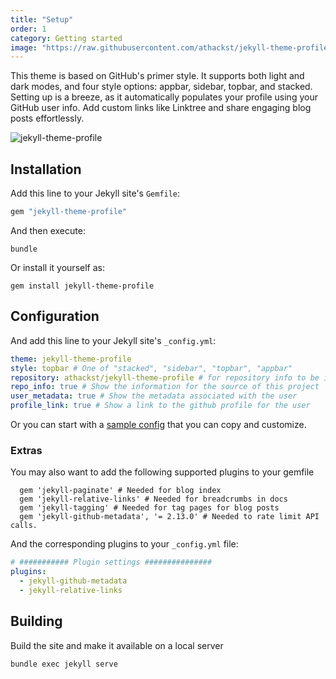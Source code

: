 ```yaml
---
title: "Setup"
order: 1
category: Getting started
image: "https://raw.githubusercontent.com/athackst/jekyll-theme-profile/main/screenshot.png"
---
```


This theme is based on GitHub's primer style. It supports both light and dark modes, and four style options: appbar, sidebar, topbar, and stacked. Setting up is a breeze, as it automatically populates your profile using your GitHub user info. Add custom links like Linktree and share engaging blog posts effortlessly.

![jekyll-theme-profile](https://raw.githubusercontent.com/athackst/jekyll-theme-profile/main/screenshot.png)

## Installation

Add this line to your Jekyll site's `Gemfile`:

```ruby
gem "jekyll-theme-profile"
```

And then execute:

```shell
bundle
```
Or install it yourself as:

```shell
gem install jekyll-theme-profile
```

## Configuration

And add this line to your Jekyll site's `_config.yml`:

```yaml
theme: jekyll-theme-profile
style: topbar # One of "stacked", "sidebar", "topbar", "appbar"
repository: athackst/jekyll-theme-profile # for repository info to be included
repo_info: true # Show the information for the source of this project
user_metadata: true # Show the metadata associated with the user
profile_link: true # Show a link to the github profile for the user
```

Or you can start with a [sample config](https://github.com/athackst/jekyll-theme-profile/blob/main/demo/_config.yml) that you can copy and customize.

### Extras

You may also want to add the following supported plugins to your gemfile

```gemfile
  gem 'jekyll-paginate' # Needed for blog index
  gem 'jekyll-relative-links' # Needed for breadcrumbs in docs
  gem 'jekyll-tagging' # Needed for tag pages for blog posts
  gem 'jekyll-github-metadata', '= 2.13.0' # Needed to rate limit API calls.
```

And the corresponding plugins to your `_config.yml` file:

```yaml
# ########### Plugin settings ###############
plugins:
  - jekyll-github-metadata
  - jekyll-relative-links
```

## Building

Build the site and make it available on a local server

```shell
bundle exec jekyll serve
```
